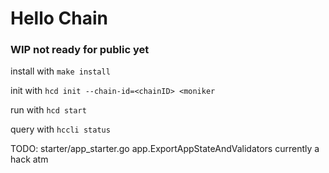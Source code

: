 # Hello Chain

### WIP not ready for public yet

install with `make install`

init with `hcd init --chain-id=<chainID> <moniker`

run with `hcd start`

query with `hccli status`

TODO:
starter/app_starter.go
  app.ExportAppStateAndValidators currently a hack atm

